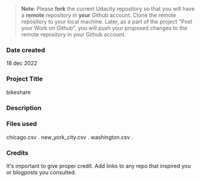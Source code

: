 >**Note**: Please **fork** the current Udacity repository so that you will have a **remote** repository in **your** Github account. Clone the remote repository to your local machine. Later, as a part of the project "Post your Work on Github", you will push your proposed changes to the remote repository in your Github account.

### Date created
18 dec 2022

### Project Title
bikeshare

### Description


### Files used
chicago.csv .
new_york_city.csv .
washington.csv . 

### Credits
It's important to give proper credit. Add links to any repo that inspired you or blogposts you consulted.

